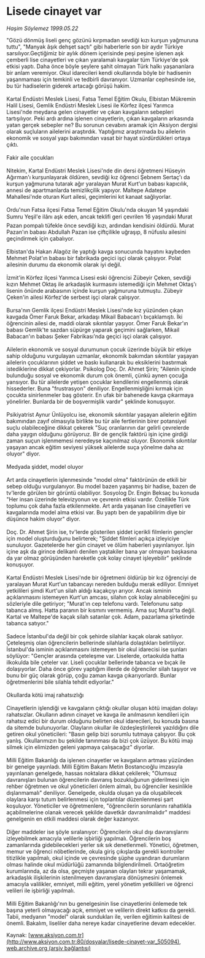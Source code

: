 # Lisede cinayet var

*Haşim Söylemez 1999.05.22*

<div class="pNewsDetailMainContent" itemprop="articleBody">
 "Gözü dönmüş liseli genç gözünü kırpmadan sevdiği kızı kurşun yağmuruna tuttu", "Manyak âşık dehşet saçtı" gibi haberlerle son bir aydır Türkiye sarsılıyor.Geçtiğimiz bir aylık dönem içerisinde peşi peşine işlenen aşk çemberli lise cinayetleri ve çıkan yaralamalı kavgalar tüm Türkiye'de şok etkisi yaptı. Daha önce böyle şeylere şahit olmayan Türk halkı yaşananlara bir anlam veremiyor. Okul idarecileri kendi okullarında böyle bir hadisenin yaşanmaması için temkinli ve tedbirli davranıyor. Uzmanlar cephesinde ise, bu tür hadiselerin giderek artacağı görüşü hakim.
 <br/>
 <br/>
 Kartal Endüstri Meslek Lisesi, Fatsa Temel Eğitim Okulu, Elbistan Mükremin Halil Lisesi, Gemlik Endüstri Meslek Lisesi ile Körfez ilçesi Yarımca Lisesi'nde meydana gelen cinayetler ve çıkan kavgaların sebepleri tartışılıyor. Peki ardı ardına işlenen cinayetlerin, çıkan kavgaların arkasında yatan gerçek sebepler ne? Bu sorunun cevabını aramak için Aksiyon dergisi olarak suçluların ailelerini araştırdık. Yaptığımız araştırmada bu ailelerin ekonomik ve sosyal yapı bakımından vasat bir hayat sürdürdükleri ortaya çıktı.
 <br/>
 <br/>
 Fakir aile çocukları
 <br/>
 <br/>
 Nitekim, Kartal Endüstri Meslek Lisesi'nde din dersi öğretmeni Hüseyin Ağırman'ı kurşunlayarak öldüren, sevdiği kız öğrenci Şebnem Sertaç'ı da kurşun yağmuruna tutarak ağır yaralayan Murat Kurt'un babası kapıcılık, annesi de apartmanlarda temizlikçilik yapıyor. Maltepe Adatepe Mahallesi'nde oturan Kurt ailesi, geçimlerini kıt kanaat sağlıyorlar.
 <br/>
 <br/>
 Ordu'nun Fatsa ilçesi Fatsa Temel Eğitim Okulu'nda okuyan 14 yaşındaki Sumru Yeşil'e ilânı aşk eden, ancak teklifi geri çevrilen 16 yaşındaki Murat Pazan pompalı tüfekle önce sevdiği kızı, ardından kendisini öldürdü. Murat Pazan'ın babası Abdullah Pazan ise çiftçilikle uğraşıp, 8 nüfuslu ailesini geçindirmek için çabalıyor.
 <br/>
 <br/>
 Elbistan'da Hakan Alagöz ile yaptığı kavga sonucunda hayatını kaybeden Mehmet Polat'ın babası bir fabrikada geçici işçi olarak çalışıyor. Polat ailesinin durumu da ekonomik olarak iyi değil.
 <br/>
 <br/>
 İzmit'in Körfez ilçesi Yarımca Lisesi eski öğrencisi Zübeyir Çeken, sevdiği kızın Mehmet Oktaş ile arkadaşlık kurmasını istemediği için Mehmet Oktaş'ı lisenin önünde arabasının içinde kurşun yağmuruna tutmuştu. Zübeyir Çeken'in ailesi Körfez'de serbest işçi olarak çalışıyor.
 <br/>
 <br/>
 Bursa'nın Gemlik ilçesi Endüstri Meslek Lisesi'nde kız yüzünden çıkan kavgada Ömer Faruk Bekar, arkadaşı Mikail Babacan'ı bıçaklamıştı. İki öğrencinin ailesi de, maddi olarak sıkıntılar yaşıyor. Ömer Faruk Bekar'ın babası Gemlik'te sazdan süpürge yaparak geçimini sağlarken, Mikail Babacan'ın babası Şeker Fabrikası'nda geçici işçi olarak çalışıyor.
 <br/>
 <br/>
 Ailelerin ekonomik ve sosyal durumunun çocuk üzerinde büyük bir etkiye sahip olduğunu vurgulayan uzmanlar, ekonomik bakımdan sıkıntılar yaşayan ailelerin çocuklarının şiddet ve baskı kullanarak bu eksiklerini bastırmak istediklerine dikkat çekiyorlar. Psikolog Doç. Dr. Ahmet Şirin; "Ailenin içinde bulunduğu sosyal ve ekonomik durum çok önemli, çünkü aynen çocuğa yansıyor. Bu tür ailelerde yetişen çocuklar kendilerini engellenmiş olarak hissederler. Buna "frustrasyon" deniliyor. Engellenmişliğini kırmak için çocukta sinirlenmeler baş gösterir. En ufak bir bahenede kavga çıkarmaya yönelirler. Bunlarda bir de boşvermişlik vardır" şeklinde konuşuyor.
 <br/>
 <br/>
 Psikiyatrist Aynur Ünlüyolcu ise, ekonomik sıkıntılar yaşayan ailelerin eğitim bakımından zayıf olmasıyla birlikte bu tür aile fertlerinin birer potansiyel suçlu olabileceğine dikkat çekerek "Suç oranlarının dar gelirli çevrelerde daha yaygın olduğunu görüyoruz. Bir de gençlik faktörü işin içine girdiği zaman suçun işlenmemesi neredeyse kaçınılmaz oluyor. Ekonomik sıkıntılar yaşayan ancak eğitim seviyesi yüksek ailelerde suça yönelme daha az oluyor" diyor.
 <br/>
 <br/>
 Medyada şiddet, model oluyor
 <br/>
 <br/>
 Art arda cinayetlerin işlenmesinde "model olma" faktörünün de etkili bir sebep olduğu vurgulanıyor. Bu model bazen yaşanmış bir hadise, bazen de tv'lerde görülen bir görüntü olabiliyor. Sosyolog Dr. Engin Beksaç bu konuda "Her insan üzerinde televizyonun ve çevrenin etkisi vardır. Özellikle Türk toplumu çok daha fazla etkilenmekte. Art arda yaşanan lise cinayetleri ve kavgalarında model alma etkisi var. Bu yaptı ben de yapabilirim diye bir düşünce hakim oluyor" diyor.
 <br/>
 <br/>
 Doç. Dr. Ahmet Şirin ise, tv'lerde gösterilen şiddet içerikli filmlerin gençler için model oluşturduğunu belirterek; "Şiddet filmleri açıkça izleyiciye sunuluyor. Gazetelerde her gün cinayet ve ölüm haberleri yayınlanıyor. İşin içine aşk da girince delikanlı denilen yaştakiler bana yar olmayan başkasına da yar olmaz görüşünden hareketle çok kolay cinayet işleyebilir" şeklinde konuşuyor.
 <br/>
 <br/>
 Kartal Endüstri Meslek Lisesi'nde bir öğretmeni öldürüp bir kız öğrenciyi de yaralayan Murat Kurt'un tabancayı nereden bulduğu merak ediliyor. Emniyet yetkilileri şimdi Kurt'un silah aldığı kaçakçıyı arıyor. Ancak isminin açıklanmasını istemeyen Kurt'un amcası, silahın çok kolay alınabileceğini şu sözleriyle dile getiriyor; "Murat'ın cep telefonu vardı. Telefonunu satıp tabanca almış. Hatta paranın bir kısmını vermemiş. Ama suç Murat'ta değil. Kartal ve Maltepe'de kaçak silah satanlar çok. Adam, pazarlama şirketinde tabanca satıyor."
 <br/>
 <br/>
 Sadece İstanbul'da değil bir çok şehirde silahlar kaçak olarak satılıyor. Çeteleşmiş olan öğrencilerin bellerinde silahlarla dolaştıkları belirtiliyor. İstanbul'da isminin açıklanmasını istemeyen bir okul idarecisi ise şunları söylüyor: "Gençler arasında çeteleşme var. Liselerde, ortaokulda hatta ilkokulda bile çeteler var. Liseli çocuklar bellerinde tabanca ve bıçak ile dolaşıyorlar. Daha önce görev yaptığım illerde de öğrenciler silah taşıyor ve bunu bir güç olarak görüp, çoğu zaman kavga çıkarıyorlardı. Bunlar öğretmenlerini bile silahla tehdit ediyorlar."
 <br/>
 <br/>
 Okullarda kötü imaj rahatsızlığı
 <br/>
 <br/>
 Cinayetlerin işlendiği ve kavgaların çıktığı okullar oluşan kötü imajdan dolayı rahatsızlar. Okulların adının cinayet ve kavga ile anılmasının kendileri için rahatsız edici bir durum olduğunu belirten okul idarecileri, bu konuda basına da sitemde bulunuyorlar. Olayların okullar ile özdeşleştirilerek yazıldığını dile getiren okul yöneticileri: "Basın gelip bizi sorumlu tutmaya çalışıyor. Bu çok yanlış. Okullarımızın bu şekilde tanınması da bizi çok üzüyor. Bu kötü imajı silmek için elimizden geleni yapmaya çalışacağız" diyorlar.
 <br/>
 <br/>
 Milli Eğitim Bakanlığı da işlenen cinayetler ve kavgaların artması yüzünden bir genelge yayınladı. Milli Eğitim Bakanı Metin Bostancıoğlu imzasıyla yayınlanan genelgede, hassas noktalara dikkat çekilerek; "Olumsuz davranışları bulunan öğrencilerin davranış bozukluğunun giderilmesi için rehber öğretmen ve okul yöneticileri önlem almalı, bu öğrenciler kesinlikle dışlanmamalı" deniliyor. Genelgede, okulda oluşan ya da oluşabilecek olaylara karşı tutum belirlenmesi için toplantılar düzenlenmesi şart koşuluyor. Yöneticiler ve öğretmenlere, "öğrencilerin sorunlarını rahatlıkla açabilmelerine olanak verecek şekilde davetkâr davranılmalıdır" maddesi genelgenin en etkili maddesi olarak değer kazanıyor.
 <br/>
 <br/>
 Diğer maddeler ise şöyle sıralanıyor: Öğrencilerin okul dışı davranışlarını izleyebilmek amacıyla velilerle işbirliği yapılmalı. Öğrencilerin boş zamanlarında gidebilecekleri yerler sık sık denetlenmeli. Yönetici, öğretmen, memur ve öğrenci nöbetlerinde, okula giriş çıkışlarda gerekli kontroller titizlikle yapılmalı, okul içinde ve çevresinde şüphe uyandıran durumların olması halinde okul müdürlüğü zamanında bilglendirilmeli. Ortaöğretim kurumlarında, az da olsa, geçmişte yaşanan olayları tekrar yaşamamak, arkadaşlık ilişkilerinin istenilmeyen davranışlara dönüşmesini önlemek amacıyla valilikler, emniyet, milli eğitim, yerel yönetim yetkilileri ve öğrenci velileri ile işbirliği yapılmalı.
 <br/>
 <br/>
 Milli Eğitim Bakanlığı'nın bu genelgesinin lise cinayetlerini önlemede tek başına yeterli olmayacağı açık, emniyet ve velilerin direkt katkısı da gerekli. Tabii, medyanın "model" olarak sundukları ile, verilen eğitimin kalitesi de önemli. Bakalım, liseliler daha nereye kadar cinayetlerine devam edecekler.
 <br/>
</div>


Kaynak: [www.aksiyon.com.tr](http://www.aksiyon.com.tr:80/dosyalar/lisede-cinayet-var_505094), [web.archive.org (arşiv bağlantısı)](http://web.archive.org/web/20150523235958/http://www.aksiyon.com.tr:80/dosyalar/lisede-cinayet-var_505094)
